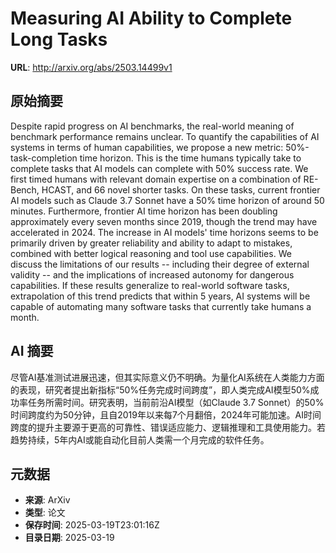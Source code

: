 # Measuring AI Ability to Complete Long Tasks

**URL**: http://arxiv.org/abs/2503.14499v1

## 原始摘要

Despite rapid progress on AI benchmarks, the real-world meaning of benchmark
performance remains unclear. To quantify the capabilities of AI systems in
terms of human capabilities, we propose a new metric: 50%-task-completion time
horizon. This is the time humans typically take to complete tasks that AI
models can complete with 50% success rate. We first timed humans with relevant
domain expertise on a combination of RE-Bench, HCAST, and 66 novel shorter
tasks. On these tasks, current frontier AI models such as Claude 3.7 Sonnet
have a 50% time horizon of around 50 minutes. Furthermore, frontier AI time
horizon has been doubling approximately every seven months since 2019, though
the trend may have accelerated in 2024. The increase in AI models' time
horizons seems to be primarily driven by greater reliability and ability to
adapt to mistakes, combined with better logical reasoning and tool use
capabilities. We discuss the limitations of our results -- including their
degree of external validity -- and the implications of increased autonomy for
dangerous capabilities. If these results generalize to real-world software
tasks, extrapolation of this trend predicts that within 5 years, AI systems
will be capable of automating many software tasks that currently take humans a
month.


## AI 摘要

尽管AI基准测试进展迅速，但其实际意义仍不明确。为量化AI系统在人类能力方面的表现，研究者提出新指标“50%任务完成时间跨度”，即人类完成AI模型50%成功率任务所需时间。研究表明，当前前沿AI模型（如Claude 3.7 Sonnet）的50%时间跨度约为50分钟，且自2019年以来每7个月翻倍，2024年可能加速。AI时间跨度的提升主要源于更高的可靠性、错误适应能力、逻辑推理和工具使用能力。若趋势持续，5年内AI或能自动化目前人类需一个月完成的软件任务。

## 元数据

- **来源**: ArXiv
- **类型**: 论文
- **保存时间**: 2025-03-19T23:01:16Z
- **目录日期**: 2025-03-19
